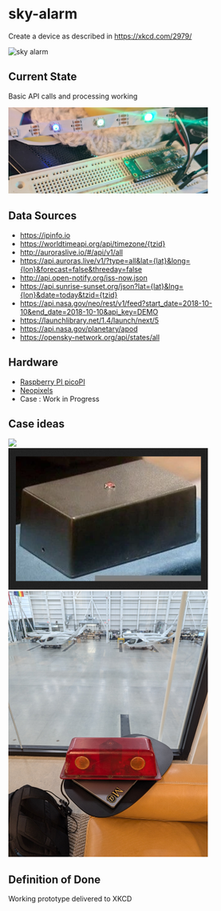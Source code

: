 # sky-alarm

Create a device as described in https://xkcd.com/2979/

![sky alarm](https://imgs.xkcd.com/comics/sky_alarm.png)

## Current State
Basic API calls and processing working

<img src="images/firstlight.png" width="400"/>

## Data Sources
* https://ipinfo.io
* https://worldtimeapi.org/api/timezone/{tzid}
* http://auroraslive.io/#/api/v1/all
* https://api.auroras.live/v1/?type=all&lat={lat}&long={lon}&forecast=false&threeday=false
* http://api.open-notify.org/iss-now.json
* https://api.sunrise-sunset.org/json?lat={lat}&lng={lon}&date=today&tzid={tzid}
* https://api.nasa.gov/neo/rest/v1/feed?start_date=2018-10-10&end_date=2018-10-10&api_key=DEMO
* https://launchlibrary.net/1.4/launch/next/5
* https://api.nasa.gov/planetary/apod
* https://opensky-network.org/api/states/all


## Hardware
* [Raspberry PI picoPI](https://www.raspberrypi.com/products/raspberry-pi-pico/)
* [Neopixels](https://www.adafruit.com/product/2541)
* Case : Work in Progress

## Case ideas
<img src="images/spinning-lights.jpg" width="400"/> <br>
<img src="images/it-crowd-the-internet.png" width="400"/> <br>
<img src="images/car_lights_and_alia.jpg" width="400"/> 

## Definition of Done
Working prototype delivered to XKCD